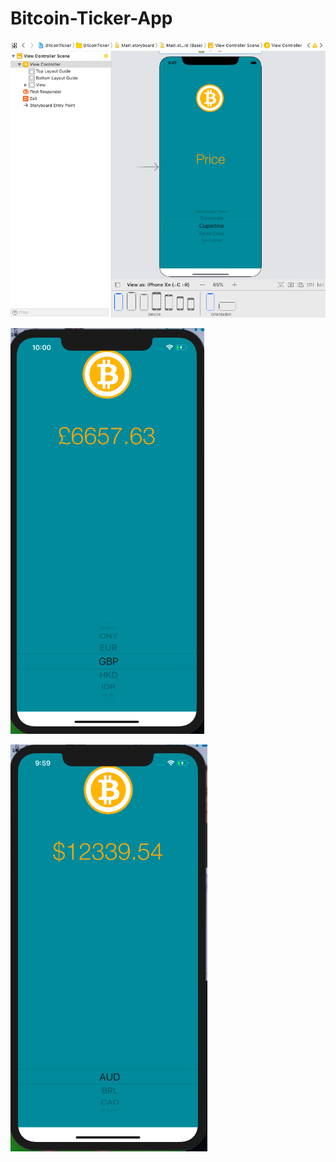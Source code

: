 # Bitcoin-Ticker-App

![](appIMGs/mainStoryboard.png)



![](appIMGs/Pound.png)



![](appIMGs/Dollars.png)
